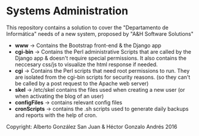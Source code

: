 # Systems Administration
This repository contains a solution to cover the "Departamento de Informática" needs of a new system, proposed by "A&H Software Solutions"

- **www** -> Contains the Bootstrap front-end & the Django app
- **cgi-bin** -> Contains the Perl administrative Scripts that are called by the Django app & doesn't require special permissions. It also contains the neccesary css/js to visualize the html response if needed.
- **cgi** -> Contains the Perl scripts that need root permissions to run. They are isolated from the cgi-bin scripts for security reasons. (so they can't be called by a post request to the Apache web server)
- **skel** -> /etc/skel contains the files used when creating a new user (or when activating the blog of an user)
- **configFiles** -> contains relevant config files
- **cronScripts** -> contains the .sh scripts used to generate daily backups and reports with the help of cron.

Copyright: Alberto González San Juan & Héctor Gonzalo Andrés 2016

